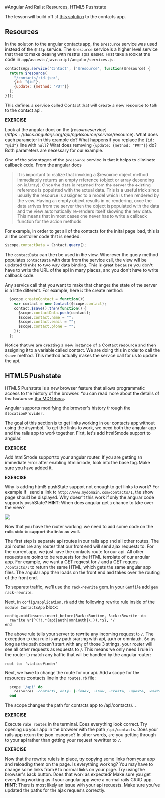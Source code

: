 #Angular And Rails: Resources, HTML5 Pushstate

The lesson will build off of [this solution](https://github.com/gSchool/contacts-app-angular-rails/tree/solutionBasicSetup) to the contacts app.

## Resources

In the solution to the angular contacts app, the `$resource` service was used instead of the `$http` service.  The `$resource` service is a higher level service that tries to make dealing with restful apis easier.  First take a look at the code in `app/assests/javascript/angular/services.js`:

```js
contactsApp.service('Contact', ['$resource', function($resource) {
  return $resource(
    "/contacts/:id.json",
    {id: "@id"},
    {update: {method: "PUT"}} 
  );
}]);
```

This defines a service called Contact that will create a new resource to talk to the contact api.

**EXERCISE**

Look at the angular docs on the [$resource service](https://docs.angularjs.org/api/ngResource/service/$resource).  What does each parameter in this example do?  What happens if you replace the `{id: "@id"}` line with `null`?  What does removing `{update: {method: "PUT"}}` do?  Both parameters are necessary for our example.

One of the advantages of the `$resource` service is that it helps to eliminate callback code.  From the angular docs:


>It is important to realize that invoking a $resource object method immediately returns an empty reference (object or array depending on isArray). Once the data is returned from the server the existing reference is populated with the actual data. This is a useful trick since usually the resource is assigned to a model which is then rendered by the view. Having an empty object results in no rendering, once the data arrives from the server then the object is populated with the data and the view automatically re-renders itself showing the new data. This means that in most cases one never has to write a callback function for the action methods.


For example, in order to get all of the contacts for the inital page load, this is all the controller code that is needed:

```js
$scope.contactData = Contact.query();
```

The `contactData` can then be used in the view. Whenever the query method populates `contactData` with data from the service call, the view will be updated thanks to two way data binding.  This is great because you don't have to write the URL of the api in many places, and you don't have to write callback code.

Any service call that you want to make that changes the state of the server is a little different.  For example, here is the create method:

```js
  $scope.createContact = function(){
    var contact = new Contact($scope.contact);
    contact.$save().then(function() {
      $scope.contactData.push(contact);
      $scope.contact.name = "";
      $scope.contact.email = "";
      $scope.contact.phone = "";
    });
  };
```

Notice that we are creating a new instance of a Contact resource and then assigning it to a variable called contact.  We are doing this in order to call the `$save` method.  This method actually makes the service call for us to update the api.

## HTML5 Pushstate

HTML5 Pushstate is a new browser feature that allows programmatic access to the history of the browser.  You can read more about the details of the feature on [the MDN docs](https://developer.mozilla.org/en-US/docs/Web/API/History_API).

Angular supports modifying the browser's history through the `$locationProvider`.

The goal of this section is to get links working in our contacts app without using the `#` symbol.  To get the links to work, we need both the angular app and the rails app to work together.  First, let's add html5mode support to angular.

**EXERCISE**

Add html5mode support to your angular router.  If you are getting an immediate error after enabling html5mode, look into the base tag.  Make sure you have added it.

**EXERCISE**

Why is adding html5 pushState support not enough to get links to work?  For example if I send a link to `http://www.mydomain.com/contacts/1`, the show page should be displayed.  Why doesn't this work if only the angular code supports pushState?  **HINT**: When does angular get a chance to take over the view?

![](https://cms-assets.tutsplus.com/uploads/users/12/posts/22160/preview_image/html5.jpg)

Now that you have the router working, we need to add some code on the rails side to support the links as well.

The first step is separate api routes in our rails app and all other routes.  The api routes are any routes that our front end will send ajax requests to.  For the current app, we just have the contacts route for our api.  All other requests are going to be requests for the HTML template of our angular app.  For example, we want a GET request for `/` and a GET request  `/contacts/1` to return the same HTML, which gets the same angular app files.  The angular app then loads on the front end and takes over the routing of the front end.

To separate traffic, we'll use the `rack-rewrite` gem.  In your `Gemfile` add `gem rack-rewrite`.

Next, in `config/application.rb` add the following rewrite rule inside of the `module ContactsApp` block:


```
config.middleware.insert_before(Rack::Runtime, Rack::Rewrite) do
  rewrite %r{^(?!.*(api|auth|omniauth|\.)).*$}, '/'
end
```

The above rule tells your server to rewrite any incoming request to `/`.  The exception to that rule is any path starting with api, auth or omniauth.  So as long as the path doesn't start with any of those 3 strings, your router will see all other requests as requests to `/`.  This means we only need 1 rule in the router to match any traffic that will be handled by the angular router:

```
root to: 'statics#index'
```

Next, we have to change the route for our api.  Add a scope for the resources :contacts line in the `routes.rb` file:

```ruby
  scope '/api' do
    resources :contacts, only: [:index, :show, :create, :update, :destroy]
  end
```

The scope changes the path for contacts app to /api/contacts/...

**EXERCISE**

Execute `rake routes` in the terminal.  Does everything look correct.  Try opening up your app in the browser with the path `/api/contacts`.  Does your rails app return the json response?  In other words, are you getting through to your api rather than getting your request rewritten to `/`.

**EXERCISE**

Now that the rewrite rule is in place, try copying some links from your app and reloading them on the page.  Is everything working?  You may have to change some links from `#` to normal links on your page.  Try using the browser's back button.  Does that work as expected?  Make sure you get everything working as if your angular app were a normal rails CRUD app.  __HINT__: There is most likely an issue with your api requests. Make sure you've updated the paths for the ajax requests correctly.
